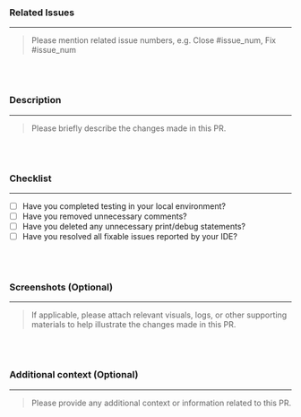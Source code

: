 ### Related Issues
---
> Please mention related issue numbers, e.g. Close #issue_num, Fix #issue_num

<br><br>

### Description
---
> Please briefly describe the changes made in this PR.

<br><br>

### Checklist
---
- [ ] Have you completed testing in your local environment?
- [ ] Have you removed unnecessary comments?
- [ ] Have you deleted any unnecessary print/debug statements?
- [ ] Have you resolved all fixable issues reported by your IDE?

<br><br>

### Screenshots (Optional)
---
> If applicable, please attach relevant visuals, logs, or other supporting materials to help illustrate the changes made in this PR.

<br><br>

### Additional context (Optional)
---
> Please provide any additional context or information related to this PR.

<br><br>
